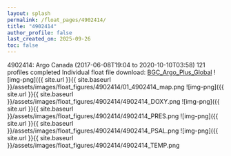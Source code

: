 ```yaml
---
layout: splash
permalink: /float_pages/4902414/
title: "4902414"
author_profile: false
last_created_on: 2025-09-26
toc: false
---
```

 
4902414: Argo Canada (2017-06-08T19:04 to 2020-10-10T03:58)
121 profiles completed
Individual float file download: [BGC_Argo_Plus_Global](https://ftp.soest.hawaii.edu/bgc_argo_plus/Individual_Floats/outliers_removed/4902414_Sprof_processed.nc)
![img-png]({{ site.url }}{{ site.baseurl }}/assets/images/float_figures/4902414/01_4902414_map.png
![img-png]({{ site.url }}{{ site.baseurl }}/assets/images/float_figures/4902414/4902414_DOXY.png
![img-png]({{ site.url }}{{ site.baseurl }}/assets/images/float_figures/4902414/4902414_PRES.png
![img-png]({{ site.url }}{{ site.baseurl }}/assets/images/float_figures/4902414/4902414_PSAL.png
![img-png]({{ site.url }}{{ site.baseurl }}/assets/images/float_figures/4902414/4902414_TEMP.png
